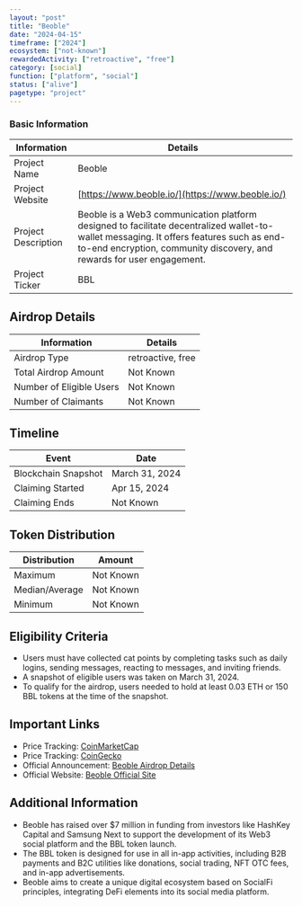 ```yaml
---
layout: "post"
title: "Beoble"
date: "2024-04-15"
timeframe: ["2024"]
ecosystem: ["not-known"]
rewardedActivity: ["retroactive", "free"]
category: [social]
function: ["platform", "social"]
status: ["alive"]
pagetype: "project"
---
```


### Basic Information

| Information         | Details                                                                                                                                                                                                          |
| ------------------- | ---------------------------------------------------------------------------------------------------------------------------------------------------------------------------------------------------------------- |
| Project Name        | Beoble                                                                                                                                                                                                           |
| Project Website     | [https://www.beoble.io/](https://www.beoble.io/)                                                                                                                                                                 |
| Project Description | Beoble is a Web3 communication platform designed to facilitate decentralized wallet-to-wallet messaging. It offers features such as end-to-end encryption, community discovery, and rewards for user engagement. |
| Project Ticker      | BBL                                                                                                                                                                                                              |

## Airdrop Details

| Information              | Details           |
| ------------------------ | ----------------- |
| Airdrop Type             | retroactive, free |
| Total Airdrop Amount     | Not Known         |
| Number of Eligible Users | Not Known         |
| Number of Claimants      | Not Known         |

## Timeline

| Event               | Date           |
| ------------------- | -------------- |
| Blockchain Snapshot | March 31, 2024 |
| Claiming Started    | Apr 15, 2024   |
| Claiming Ends       | Not Known      |

## Token Distribution

| Distribution   | Amount    |
| -------------- | --------- |
| Maximum        | Not Known |
| Median/Average | Not Known |
| Minimum        | Not Known |

## Eligibility Criteria

- Users must have collected cat points by completing tasks such as daily logins, sending messages, reacting to messages, and inviting friends.
- A snapshot of eligible users was taken on March 31, 2024.
- To qualify for the airdrop, users needed to hold at least 0.03 ETH or 150 BBL tokens at the time of the snapshot.

## Important Links

- Price Tracking: [CoinMarketCap](https://coinmarketcap.com/currencies/beoble)
- Price Tracking: [CoinGecko](https://www.coingecko.com/en/coins/beoble)
- Official Announcement: [Beoble Airdrop Details](https://x.com/beoble_official/status/1779859653364752884)
- Official Website: [Beoble Official Site](https://www.beoble.io/)

## Additional Information

- Beoble has raised over $7 million in funding from investors like HashKey Capital and Samsung Next to support the development of its Web3 social platform and the BBL token launch.
- The BBL token is designed for use in all in-app activities, including B2B payments and B2C utilities like donations, social trading, NFT OTC fees, and in-app advertisements.
- Beoble aims to create a unique digital ecosystem based on SocialFi principles, integrating DeFi elements into its social media platform.